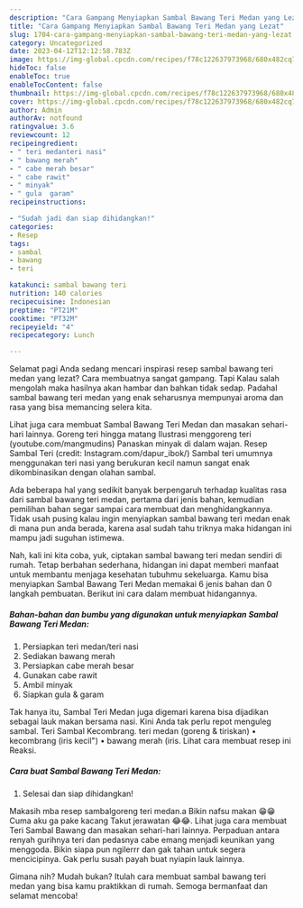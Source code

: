 ```yaml
---
description: "Cara Gampang Menyiapkan Sambal Bawang Teri Medan yang Lezat"
title: "Cara Gampang Menyiapkan Sambal Bawang Teri Medan yang Lezat"
slug: 1704-cara-gampang-menyiapkan-sambal-bawang-teri-medan-yang-lezat
category: Uncategorized
date: 2023-04-12T12:12:58.783Z
image: https://img-global.cpcdn.com/recipes/f78c122637973968/680x482cq70/sambal-bawang-teri-medan-foto-resep-utama.jpg
hideToc: false
enableToc: true
enableTocContent: false
thumbnail: https://img-global.cpcdn.com/recipes/f78c122637973968/680x482cq70/sambal-bawang-teri-medan-foto-resep-utama.jpg
cover: https://img-global.cpcdn.com/recipes/f78c122637973968/680x482cq70/sambal-bawang-teri-medan-foto-resep-utama.jpg
author: Admin
authorAv: notfound
ratingvalue: 3.6
reviewcount: 12
recipeingredient:
- " teri medanteri nasi"
- " bawang merah"
- " cabe merah besar"
- " cabe rawit"
- " minyak"
- " gula  garam"
recipeinstructions:

- "Sudah jadi dan siap dihidangkan!"
categories:
- Resep
tags:
- sambal
- bawang
- teri

katakunci: sambal bawang teri 
nutrition: 140 calories
recipecuisine: Indonesian
preptime: "PT21M"
cooktime: "PT32M"
recipeyield: "4"
recipecategory: Lunch

---
```



Selamat pagi Anda sedang mencari inspirasi resep sambal bawang teri medan yang lezat? Cara membuatnya sangat gampang. Tapi Kalau salah mengolah maka hasilnya akan hambar dan bahkan tidak sedap. Padahal sambal bawang teri medan yang enak seharusnya mempunyai aroma dan rasa yang bisa memancing selera kita.


Lihat juga cara membuat Sambal Bawang Teri Medan dan masakan sehari-hari lainnya. Goreng teri hingga matang Ilustrasi menggoreng teri (youtube.com/mangmudins) Panaskan minyak di dalam wajan. Resep Sambal Teri (credit: Instagram.com/dapur_ibok/) Sambal teri umumnya menggunakan teri nasi yang berukuran kecil namun sangat enak dikombinasikan dengan olahan sambal.

Ada beberapa hal yang sedikit banyak berpengaruh terhadap kualitas rasa dari sambal bawang teri medan, pertama dari jenis bahan, kemudian pemilihan bahan segar sampai cara membuat dan menghidangkannya. Tidak usah pusing kalau ingin menyiapkan sambal bawang teri medan enak di mana pun anda berada, karena asal sudah tahu triknya maka hidangan ini mampu jadi suguhan istimewa.


Nah, kali ini kita coba, yuk, ciptakan sambal bawang teri medan sendiri di rumah. Tetap berbahan sederhana, hidangan ini dapat memberi manfaat untuk membantu menjaga kesehatan tubuhmu sekeluarga. Kamu bisa menyiapkan Sambal Bawang Teri Medan memakai 6 jenis bahan dan 0 langkah pembuatan. Berikut ini cara dalam membuat hidangannya.

<!--inarticleads1-->

##### Bahan-bahan dan bumbu yang digunakan untuk menyiapkan Sambal Bawang Teri Medan:

1. Persiapkan  teri medan/teri nasi
1. Sediakan  bawang merah
1. Persiapkan  cabe merah besar
1. Gunakan  cabe rawit
1. Ambil  minyak
1. Siapkan  gula &amp; garam


Tak hanya itu, Sambal Teri Medan juga digemari karena bisa dijadikan sebagai lauk makan bersama nasi. Kini Anda tak perlu repot menguleg sambal. Teri Sambal Kecombrang. teri medan (goreng &amp; tiriskan) • kecombrang (iris kecil&#34;) • bawang merah (iris. Lihat cara membuat resep ini Reaksi. 

<!--inarticleads2-->

##### Cara buat Sambal Bawang Teri Medan:


1. Selesai dan siap dihidangkan!

Makasih mba resep sambalgoreng teri medan.a Bikin nafsu makan 😁😁 Cuma aku ga pake kacang Takut jerawatan 😂😂. Lihat juga cara membuat Teri Sambal Bawang dan masakan sehari-hari lainnya. Perpaduan antara renyah gurihnya teri dan pedasnya cabe emang menjadi keunikan yang menggoda. Bikin siapa pun ngilerrr dan gak tahan untuk segera mencicipinya. Gak perlu susah payah buat nyiapin lauk lainnya. 

Gimana nih? Mudah bukan? Itulah cara membuat sambal bawang teri medan yang bisa kamu praktikkan di rumah. Semoga bermanfaat dan selamat mencoba!
